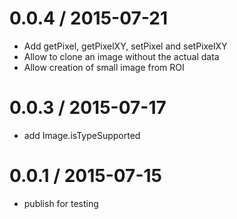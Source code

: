 0.0.4 / 2015-07-21
==================

* Add getPixel, getPixelXY, setPixel and setPixelXY
* Allow to clone an image without the actual data
* Allow creation of small image from ROI

0.0.3 / 2015-07-17
==================

* add Image.isTypeSupported

0.0.1 / 2015-07-15
==================

* publish for testing
